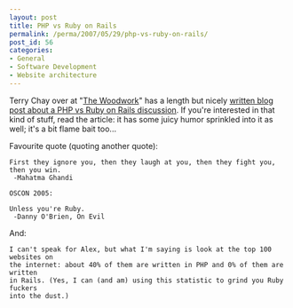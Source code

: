 ```yaml
---
layout: post
title: PHP vs Ruby on Rails
permalink: /perma/2007/05/29/php-vs-ruby-on-rails/
post_id: 56
categories: 
- General
- Software Development
- Website architecture
---
```


Terry Chay over at "<a href="http://terrychay.com/blog/">The Woodwork</a>" has
a length but nicely <a
href="http://terrychay.com/blog/article/is-ruby-the-dog-and-php-the-dogfood.shtml">written
blog post about a PHP vs Ruby on Rails discussion</a>. If you're interested in
that kind of stuff, read the article: it has some juicy humor sprinkled into it
as well; it's a bit flame bait too...

Favourite quote (quoting another quote):

    First they ignore you, then they laugh at you, then they fight you, then you win.
     -Mahatma Ghandi

    OSCON 2005:

    Unless you're Ruby.
     -Danny O'Brien, On Evil

And:

    I can't speak for Alex, but what I'm saying is look at the top 100 websites on
    the internet: about 40% of them are written in PHP and 0% of them are written
    in Rails. (Yes, I can (and am) using this statistic to grind you Ruby fuckers
    into the dust.)



